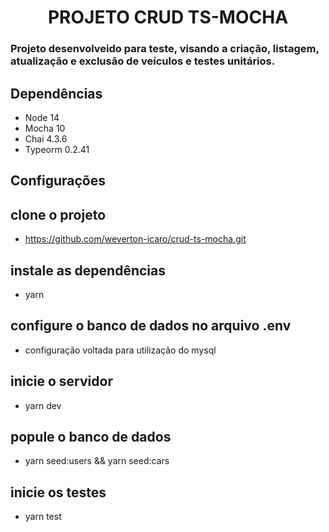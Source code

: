 <h1 align="center"> PROJETO CRUD TS-MOCHA </h1>

<h3> Projeto desenvolveido para teste, visando a criação, listagem, atualização e exclusão de veículos e testes unitários. </h3>

<h2>Dependências</h2>

- Node 14
- Mocha 10
- Chai 4.3.6
- Typeorm 0.2.41

<h2>Configurações</h2>

## clone o projeto

- https://github.com/weverton-icaro/crud-ts-mocha.git

## instale as dependências

- yarn

## configure o banco de dados no arquivo .env

- configuração voltada para utilização do mysql

## inicie o servidor

- yarn dev

## popule o banco de dados

- yarn seed:users && yarn seed:cars

## inicie os testes

- yarn test
